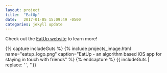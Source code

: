 ```yaml
---
layout: project
title:  "EatUp"
date:   2017-01-05 15:09:49 -0500
categories: jekyll update
---
```


Check out the [EatUp website][Eatup-site] to learn more!

[Eatup-site]: http://www.eatup-app.com
{% capture includeGuts %}
{% include projects_image.html name="eatup_logo.png" caption="EatUp - an algorithm based iOS app for staying in touch with friends" %}
{% endcapture %}
{{ includeGuts | replace: '    ', ''}}
